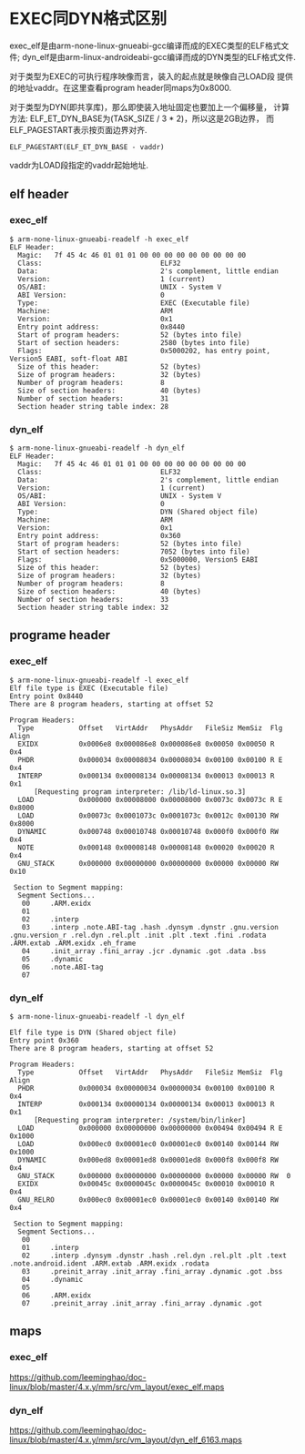 EXEC同DYN格式区别
========================================

exec_elf是由arm-none-linux-gnueabi-gcc编译而成的EXEC类型的ELF格式文件;
dyn_elf是由arm-linux-androideabi-gcc编译而成的DYN类型的ELF格式文件.

对于类型为EXEC的可执行程序映像而言，装入的起点就是映像自己LOAD段
提供的地址vaddr。在这里查看program header同maps为0x8000.

对于类型为DYN(即共享库)，那么即使装入地址固定也要加上一个偏移量，
计算方法: ELF_ET_DYN_BASE为(TASK_SIZE / 3 * 2)，所以这是2GB边界，
而ELF_PAGESTART表示按页面边界对齐.

```
ELF_PAGESTART(ELF_ET_DYN_BASE - vaddr)
```

vaddr为LOAD段指定的vaddr起始地址.

elf header
----------------------------------------

### exec_elf

```
$ arm-none-linux-gnueabi-readelf -h exec_elf
ELF Header:
  Magic:   7f 45 4c 46 01 01 01 00 00 00 00 00 00 00 00 00
  Class:                             ELF32
  Data:                              2's complement, little endian
  Version:                           1 (current)
  OS/ABI:                            UNIX - System V
  ABI Version:                       0
  Type:                              EXEC (Executable file)
  Machine:                           ARM
  Version:                           0x1
  Entry point address:               0x8440
  Start of program headers:          52 (bytes into file)
  Start of section headers:          2580 (bytes into file)
  Flags:                             0x5000202, has entry point, Version5 EABI, soft-float ABI
  Size of this header:               52 (bytes)
  Size of program headers:           32 (bytes)
  Number of program headers:         8
  Size of section headers:           40 (bytes)
  Number of section headers:         31
  Section header string table index: 28
```

### dyn_elf

```
$ arm-none-linux-gnueabi-readelf -h dyn_elf
ELF Header:
  Magic:   7f 45 4c 46 01 01 01 00 00 00 00 00 00 00 00 00
  Class:                             ELF32
  Data:                              2's complement, little endian
  Version:                           1 (current)
  OS/ABI:                            UNIX - System V
  ABI Version:                       0
  Type:                              DYN (Shared object file)
  Machine:                           ARM
  Version:                           0x1
  Entry point address:               0x360
  Start of program headers:          52 (bytes into file)
  Start of section headers:          7052 (bytes into file)
  Flags:                             0x5000000, Version5 EABI
  Size of this header:               52 (bytes)
  Size of program headers:           32 (bytes)
  Number of program headers:         8
  Size of section headers:           40 (bytes)
  Number of section headers:         33
  Section header string table index: 32
```

programe header
----------------------------------------

### exec_elf

```
$ arm-none-linux-gnueabi-readelf -l exec_elf
Elf file type is EXEC (Executable file)
Entry point 0x8440
There are 8 program headers, starting at offset 52

Program Headers:
  Type           Offset   VirtAddr   PhysAddr   FileSiz MemSiz  Flg Align
  EXIDX          0x0006e8 0x000086e8 0x000086e8 0x00050 0x00050 R   0x4
  PHDR           0x000034 0x00008034 0x00008034 0x00100 0x00100 R E 0x4
  INTERP         0x000134 0x00008134 0x00008134 0x00013 0x00013 R   0x1
      [Requesting program interpreter: /lib/ld-linux.so.3]
  LOAD           0x000000 0x00008000 0x00008000 0x0073c 0x0073c R E 0x8000
  LOAD           0x00073c 0x0001073c 0x0001073c 0x0012c 0x00130 RW  0x8000
  DYNAMIC        0x000748 0x00010748 0x00010748 0x000f0 0x000f0 RW  0x4
  NOTE           0x000148 0x00008148 0x00008148 0x00020 0x00020 R   0x4
  GNU_STACK      0x000000 0x00000000 0x00000000 0x00000 0x00000 RW  0x10

 Section to Segment mapping:
  Segment Sections...
   00     .ARM.exidx
   01
   02     .interp
   03     .interp .note.ABI-tag .hash .dynsym .dynstr .gnu.version .gnu.version_r .rel.dyn .rel.plt .init .plt .text .fini .rodata .ARM.extab .ARM.exidx .eh_frame
   04     .init_array .fini_array .jcr .dynamic .got .data .bss
   05     .dynamic
   06     .note.ABI-tag
   07
```

### dyn_elf

```
$ arm-none-linux-gnueabi-readelf -l dyn_elf

Elf file type is DYN (Shared object file)
Entry point 0x360
There are 8 program headers, starting at offset 52

Program Headers:
  Type           Offset   VirtAddr   PhysAddr   FileSiz MemSiz  Flg Align
  PHDR           0x000034 0x00000034 0x00000034 0x00100 0x00100 R   0x4
  INTERP         0x000134 0x00000134 0x00000134 0x00013 0x00013 R   0x1
      [Requesting program interpreter: /system/bin/linker]
  LOAD           0x000000 0x00000000 0x00000000 0x00494 0x00494 R E 0x1000
  LOAD           0x000ec0 0x00001ec0 0x00001ec0 0x00140 0x00144 RW  0x1000
  DYNAMIC        0x000ed8 0x00001ed8 0x00001ed8 0x000f8 0x000f8 RW  0x4
  GNU_STACK      0x000000 0x00000000 0x00000000 0x00000 0x00000 RW  0
  EXIDX          0x00045c 0x0000045c 0x0000045c 0x00010 0x00010 R   0x4
  GNU_RELRO      0x000ec0 0x00001ec0 0x00001ec0 0x00140 0x00140 RW  0x4

 Section to Segment mapping:
  Segment Sections...
   00
   01     .interp
   02     .interp .dynsym .dynstr .hash .rel.dyn .rel.plt .plt .text .note.android.ident .ARM.extab .ARM.exidx .rodata
   03     .preinit_array .init_array .fini_array .dynamic .got .bss
   04     .dynamic
   05
   06     .ARM.exidx
   07     .preinit_array .init_array .fini_array .dynamic .got
```

maps
----------------------------------------

### exec_elf

https://github.com/leeminghao/doc-linux/blob/master/4.x.y/mm/src/vm_layout/exec_elf.maps

### dyn_elf

https://github.com/leeminghao/doc-linux/blob/master/4.x.y/mm/src/vm_layout/dyn_elf_6163.maps
